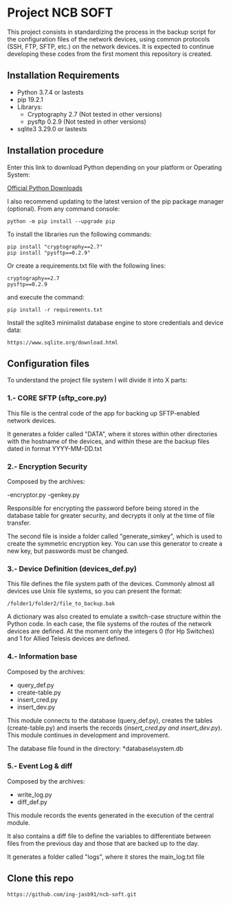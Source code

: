 # Project NCB SOFT

This project consists in standardizing the process in the backup script for the configuration files of the network devices, using common protocols (SSH, FTP, SFTP, etc.) on the network devices.  It is expected to continue developing these codes from the first moment this repository is created.


  ## Installation Requirements

  - Python 3.7.4 or lastests
  - pip 19.2.1
  - Librarys:
    - Cryptography 2.7 (Not tested in other versions)
    - pysftp 0.2.9 (Not tested in other versions)
  - sqlite3 3.29.0 or lastests
  
  ## Installation procedure

  Enter this link to download Python depending on your platform or Operating System:

  [Official Python Downloads](https://www.python.org/downloads/)


I also recommend updating to the latest version of the pip package manager (optional). From any command console:
```
python -m pip install --upgrade pip
```

To install the libraries run the following commands:
```
pip install "cryptography==2.7"
pip install "pysftp==0.2.9"
```

Or create a requirements.txt file with the following lines:
```
cryptography==2.7
pysftp==0.2.9
```

and execute the command:
```
pip install -r requirements.txt
```

Install the sqlite3 minimalist database engine to store credentials and device data:
```
https://www.sqlite.org/download.html
```
## Configuration files

To understand the project file system I will divide it into X parts:

### 1.- CORE SFTP (sftp_core.py)

This file is the central code of the app for backing up SFTP-enabled network devices.

It generates a folder called "DATA", where it stores within other directories 
with the hostname of the devices, and within these are the backup files
dated in format YYYY-MM-DD.txt


### 2.- Encryption Security

Composed by the archives:

-encryptor.py
-genkey.py

Responsible for encrypting the password before being stored in the database table for greater security, and decrypts it only at the time of file transfer.

The second file is inside a folder called "generate_simkey", which is used to create the symmetric encryption key. You can use this generator to create a new key, but passwords must be changed.

### 3.- Device Definition (devices_def.py)



This file defines the file system path of the devices.
Commonly almost all devices use Unix file systems, so you can present the format:
```
/folder1/folder2/file_to_backup.bak
```

A dictionary was also created to emulate a switch-case structure within the Python code.
In each case, the file systems of the routes of the network devices are defined.
At the moment only the integers 0 (for Hp Switches) and 1 for Allied Telesis devices are defined.


### 4.- Information base 

Composed by the archives:

- query_def.py
- create-table.py
- insert_cred.py
- insert_dev.py

This module connects to the database (query_def.py),
creates the tables (create-table.py) and inserts the records (*insert_cred.py and insert_dev.py*).
This module continues in development and improvement.

The database file found in the directory: *database\system.db

### 5.- Event Log & diff

Composed by the archives:

- write_log.py
- diff_def.py


This module records the events generated in the execution of the central module.

It also contains a diff file to define the variables to differentiate between files
from the previous day and those that are backed up to the day.

It generates a folder called "logs", where it stores the main_log.txt file


## Clone this repo

```
https://github.com/ing-jasb91/ncb-soft.git
```


